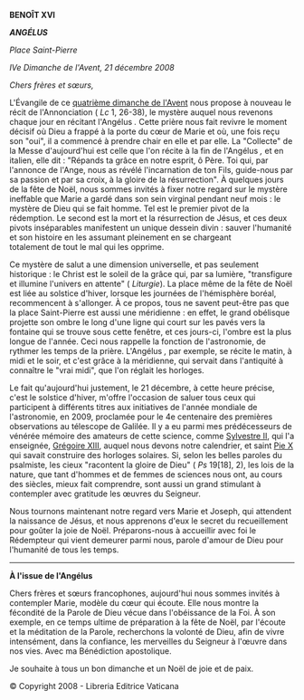 **BENOÎT XVI**

***ANGÉLUS***

*Place Saint-Pierre*

*IVe Dimanche de l'Avent, 21 décembre 2008*

*Chers frères et sœurs,*

L'Évangile de ce [quatrième dimanche de l'Avent](http://www.vatican.va/liturgical_year/advent/2008/iv_sunday_fr.htm) nous propose à nouveau le récit de l'Annonciation ( *Lc* 1, 26-38), le mystère auquel nous revenons chaque jour en récitant l'Angélus *.* Cette prière nous fait revivre le moment décisif où Dieu a frappé à la porte du cœur de Marie et où, une fois reçu son "oui", il a commencé à prendre chair en elle et par elle. La "Collecte" de la Messe d'aujourd'hui est celle que l'on récite à la fin de l'Angélus *,* et en italien, elle dit : "Répands ta grâce en notre esprit, ô Père. Toi qui, par l'annonce de l'Ange, nous as révélé l'incarnation de ton Fils, guide-nous par sa passion et par sa croix, à la gloire de la résurrection". À quelques jours de la fête de Noël, nous sommes invités à fixer notre regard sur le mystère ineffable que Marie a gardé dans son sein virginal pendant neuf mois : le mystère de Dieu qui se fait homme. Tel est le premier pivot de la rédemption. Le second est la mort et la résurrection de Jésus, et ces deux pivots inséparables manifestent un unique dessein divin : sauver l'humanité et son histoire en les assumant pleinement en se chargeant totalement de tout le mal qui les opprime.

Ce mystère de salut a une dimension universelle, et pas seulement historique : le Christ est le soleil de la grâce qui, par sa lumière, "transfigure et illumine l'univers en attente" ( *Liturgie*). La place même de la fête de Noël est liée au solstice d'hiver, lorsque les journées de l'hémisphère boréal, recommencent à s'allonger. À ce propos, tous ne savent peut-être pas que la place Saint-Pierre est aussi une méridienne : en effet, le grand obélisque projette son ombre le long d'une ligne qui court sur les pavés vers la fontaine qui se trouve sous cette fenêtre, et ces jours-ci, l'ombre est la plus longue de l'année. Ceci nous rappelle la fonction de l'astronomie, de rythmer les temps de la prière. L'Angélus *,* par exemple, se récite le matin, à midi et le soir, et c'est grâce à la méridienne, qui servait dans l'antiquité à connaître le "vrai midi", que l'on réglait les horloges.

Le fait qu'aujourd'hui justement, le 21 décembre, à cette heure précise, c'est le solstice d'hiver, m'offre l'occasion de saluer tous ceux qui participent à différents titres aux initiatives de l'année mondiale de l'astronomie, en 2009, proclamée pour le 4e centenaire des premières observations au télescope de Galilée. Il y a eu parmi mes prédécesseurs de vénérée mémoire des amateurs de cette science, comme [Sylvestre II](http://w2.vatican.va/content/vatican/fr/holy-father/silvestro-ii.html), qui l'a enseignée, [Grégoire XIII](http://w2.vatican.va/content/vatican/fr/holy-father/gregorio-xiii.html), auquel nous devons notre calendrier, et saint [Pie X](http://w2.vatican.va/content/pius-x/fr.html) qui savait construire des horloges solaires. Si, selon les belles paroles du psalmiste, les cieux "racontent la gloire de Dieu" ( *Ps* 19\[18\], 2), les lois de la nature, que tant d'hommes et de femmes de sciences nous ont, au cours des siècles, mieux fait comprendre, sont aussi un grand stimulant à contempler avec gratitude les œuvres du Seigneur.

Nous tournons maintenant notre regard vers Marie et Joseph, qui attendent la naissance de Jésus, et nous apprenons d'eux le secret du recueillement pour goûter la joie de Noël. Préparons-nous à accueillir avec foi le Rédempteur qui vient demeurer parmi nous, parole d'amour de Dieu pour l'humanité de tous les temps.

* * *

**À l'issue de l'Angélus**

Chers frères et sœurs francophones, aujourd'hui nous sommes invités à contempler Marie, modèle du cœur qui écoute. Elle nous montre la fécondité de la Parole de Dieu vécue dans l'obéissance de la Foi. À son exemple, en ce temps ultime de préparation à la fête de Noël, par l'écoute et la méditation de la Parole, recherchons la volonté de Dieu, afin de vivre intensément, dans la confiance, les merveilles du Seigneur à l'œuvre dans nos vies. Avec ma Bénédiction apostolique.

Je souhaite à tous un bon dimanche et un Noël de joie et de paix.

© Copyright 2008 - Libreria Editrice Vaticana